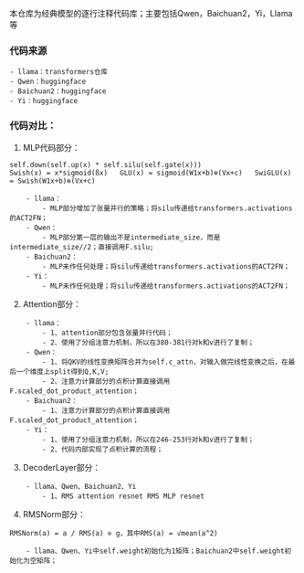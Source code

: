 本仓库为经典模型的逐行注释代码库；主要包括Qwen，Baichuan2，Yi，Llama等
### 代码来源
    - llama：transformers仓库
    - Qwen：huggingface
    - Baichuan2：huggingface
    - Yi：huggingface

### 代码对比：

1. MLP代码部分：
```
self.down(self.up(x) * self.silu(self.gate(x)))        
Swish(x) = x*sigmoid(ßx)   GLU(x) = sigmoid(W1x+b)⊗(Vx+c)   SwiGLU(x) = Swish(W1x+b)⊗(Vx+c)
```
```
    - llama：
        - MLP部分增加了张量并行的策略；将silu传递给transformers.activations的ACT2FN；
    - Qwen：
        - MLP部分第一层的输出不是intermediate_size，而是intermediate_size//2；直接调用F.silu;
    - Baichuan2：
        - MLP未作任何处理；将silu传递给transformers.activations的ACT2FN；
    - Yi：
        - MLP未作任何处理；将silu传递给transformers.activations的ACT2FN；
```

2. Attention部分：
```
    - llama：
        - 1、attention部分包含张量并行代码；
        - 2、使用了分组注意力机制，所以在380-381行对k和v进行了复制；
    - Qwen：
        - 1、将QKV的线性变换矩阵合并为self.c_attn，对输入做完线性变换之后，在最后一个维度上split得到Q,K,V;
        - 2、注意力计算部分的点积计算直接调用F.scaled_dot_product_attention；
    - Baichuan2：
        - 1、注意力计算部分的点积计算直接调用F.scaled_dot_product_attention；
    - Yi：
        - 1、使用了分组注意力机制，所以在246-253行对k和v进行了复制；
        - 2、代码内部实现了点积计算的流程；
```

3. DecoderLayer部分：
```
    - llama、Qwen、Baichuan2、Yi
        - 1、RMS attention resnet RMS MLP resnet
```

4. RMSNorm部分：
```
RMSNorm(a) = a / RMS(a) ⊙ g，其中RMS(a) = √mean(a^2)
```
```
    - llama、Qwen、Yi中self.weight初始化为1矩阵；Baichuan2中self.weight初始化为空矩阵；
```